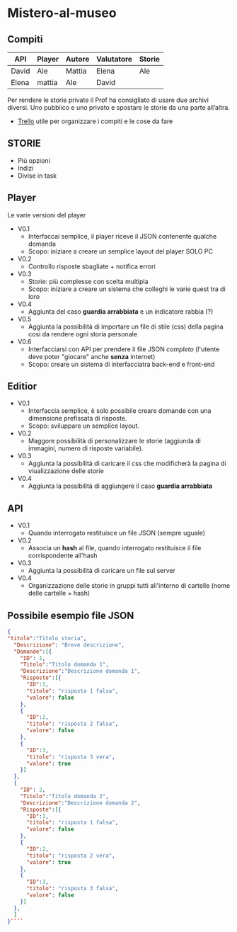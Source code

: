 # Mistero-al-museo

## Compiti

|API     |Player  |Autore|Valutatore|Storie|
|--------|--------|------|----------|------|
|David   |Ale     |Mattia|Elena     |Ale   |
|Elena   |mattia  |Ale   |David     |      |

Per rendere le storie private il Prof ha consigliato di usare due archivi diversi. Uno pubblico e uno privato e spostare le storie da una parte all’altra.

- [Trello](https://trello.com/b/SPRL2lMT/tecweb) utile per organizzare i compiti e le cose da fare

## STORIE

- Più opzioni
- Indizi
- Divise in task

## Player

Le varie versioni del player

- V0.1
  - Interfaccai semplice, il player riceve il JSON contenente qualche domanda
  - Scopo: iniziare a creare un semplice layout del player SOLO PC
- V0.2
  - Controllo risposte sbagliate + notifica errori
- V0.3
  - Storie: più complesse con scelta multipla
  - Scopo: iniziare a creare un sistema che colleghi le varie quest tra di loro
- V0.4
  - Aggiunta del caso **guardia arrabbiata** e un indicatore rabbia (?)
- V0.5
  - Aggiunta la possibilità di importare un file di stile (css) della pagina cosi da rendere ogni storia personale
- V0.6
  - Interfacciarsi con API per prendere il file JSON *completo* (l'utente deve poter "giocare" anche **senza** internet)
  - Scopo: creare un sistema di interfacciatra back-end e front-end

## Editior

- V0.1
  - Interfaccia semplice, è solo possibile creare domande con una dimensione prefissata di risposte.
  - Scopo: sviluppare un semplice layout.
- V0.2
  - Maggore possibilità di personalizzare le storie (aggiunda di immagini, numero di risposte variabile).
- V0.3
  - Aggiunta la possibilità di caricare il css che modificherà la pagina di viualizzazione delle storie
- V0.4
  - Aggiunta la possibilità di aggiungere il caso **guardia arrabbiata**
  
## API

- V0.1
  - Quando interrogato restituisce un file JSON (sempre uguale)
- V0.2
  - Associa un **hash** al file, quando interrogato restituisce il file corrispondente all'hash
- V0.3
  - Aggiunta la possibilità di caricare un file sul server
- V0.4
  - Organizzazione delle storie in gruppi tutti all'interno di cartelle (nome delle cartelle = hash)

## Possibile esempio file JSON

````JSON
{
"titolo":"Titolo storia",
  "Descrizione": "Breve descrizione",
  "Domande":[{
    "ID": 1,
    "Titolo":"Titolo domanda 1",
    "Descrizione":"Descrizione domanda 1",
    "Risposte":[{
      "ID":1,
      "titolo": "risposta 1 falsa",
      "valore": false
    },
    {
      "ID":2,
      "titolo": "risposta 2 falsa",
      "valore": false
    },
    {
      "ID":3,
      "titolo": "risposta 3 vera",
      "valore": true
    }]
  },
  {
    "ID": 2,
    "Titolo":"Titolo domanda 2",
    "Descrizione":"Descrizione domanda 2",
    "Risposte":[{
      "ID":1,
      "titolo": "risposta 1 falsa",
      "valore": false
    },
    {
      "ID":2,
      "titolo": "risposta 2 vera",
      "valore": true
    },
    {
      "ID":3,
      "titolo": "risposta 3 falsa",
      "valore": false
    }]
  },
  ]
}````
